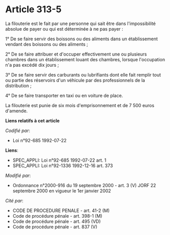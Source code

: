 # Article 313-5

La filouterie est le fait par une personne qui sait être dans l'impossibilité absolue de payer ou qui est déterminée à ne pas
payer :

1° De se faire servir des boissons ou des aliments dans un établissement vendant des boissons ou des aliments ;

2° De se faire attribuer et d'occuper effectivement une ou plusieurs chambres dans un établissement louant des chambres,
lorsque l'occupation n'a pas excédé dix jours ;

3° De se faire servir des carburants ou lubrifiants dont elle fait remplir tout ou partie des réservoirs d'un véhicule par
des professionnels de la distribution ;

4° De se faire transporter en taxi ou en voiture de place.

La filouterie est punie de six mois d'emprisonnement et de 7 500 euros d'amende.

**Liens relatifs à cet article**

_Codifié par_:

  - Loi n°92-685 1992-07-22

**Liens**:

  - SPEC_APPLI: Loi n°92-685 1992-07-22 art. 1
  - SPEC_APPLI: Loi n°92-1336 1992-12-16 art. 373

_Modifié par_:

  - Ordonnance n°2000-916 du 19 septembre 2000 - art. 3 (V) JORF 22 septembre 2000 en vigueur le 1er janvier 2002

_Cité par_:

  - CODE DE PROCEDURE PENALE - art. 41-2 (M)
  - Code de procédure pénale - art. 398-1 (M)
  - Code de procédure pénale - art. 495 (VD)
  - Code de procédure pénale - art. 837 (V)
